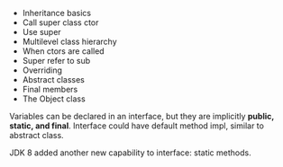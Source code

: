 * Inheritance basics
* Call super class ctor
* Use super
* Multilevel class hierarchy
* When ctors are called
* Super refer to sub
* Overriding
* Abstract classes
* Final members
* The Object class

Variables can be declared in an interface, but they are implicitly **public, static, and final**. Interface could have default method impl, similar to abstract class.

JDK 8 added another new capability to interface: static methods.